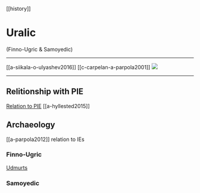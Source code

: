 [[history]]
# Uralic 
(Finno-Ugric & Samoyedic)

---
[[a-siikala-o-ulyashev2016]]
[[c-carpelan-a-parpola2001]]
![](pics/pie-and-uralic-cultures.png)

---
## Relitionship with PIE

[Relation to PIE](http://loanwords.prehistoricmap.com/uralic-consideration/)
[[a-hyllested2015]]



## Archaeology
[[a-parpola2012]] relation to IEs

### Finno-Ugric
[Udmurts](udmurts.md)
### Samoyedic




